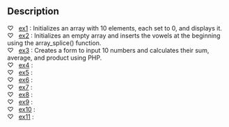 ## Description

♡ &nbsp; [ex1](ex1.php) : Initializes an array with 10 elements, each set to 0, and displays it.  
♡ &nbsp; [ex2](ex2.php) : Initializes an empty array and inserts the vowels at the beginning using the array_splice() function.  
♡ &nbsp; [ex3](ex3.php) : Creates a form to input 10 numbers and calculates their sum, average, and product using PHP.  
♡ &nbsp; [ex4](ex4.php) :  
♡ &nbsp; [ex5](ex5.php) :  
♡ &nbsp; [ex6](ex6.php) :  
♡ &nbsp; [ex7](ex7.php) :  
♡ &nbsp; [ex8](ex8.php) :  
♡ &nbsp; [ex9](ex9.php) :  
♡ &nbsp; [ex10](ex10.php) :  
♡ &nbsp; [ex11](ex11.php) :  
